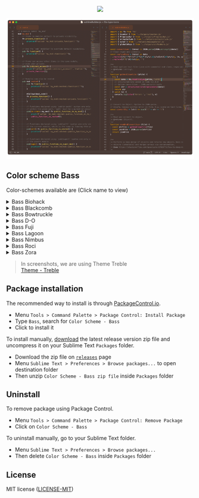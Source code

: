 <p align="center">
    <a href="" title="Sublime Version">
        <img src="https://img.shields.io/badge/Build_for_Sublime_text-4143-orange?style=flat&logo=sublime-text"/>
    </a>
</p>

![Color Scheme Bass](https://github.com/53v3n3d4/Color-Scheme-Bass/blob/main/assets/screenshots.gif)

## Color scheme Bass

Color-schemes available are (Click name to view)

<details>
  <summary>Bass Biohack</summary>
  <img src="https://github.com/53v3n3d4/Color-Scheme-Bass/blob/main/assets/screenshot-biohack.png" name="Biohack">
</details>
<details>
  <summary>Bass Blackcomb</summary>
  <img src="https://github.com/53v3n3d4/Color-Scheme-Bass/blob/main/assets/screenshot-blackcomb.png" name="Blackcomb">
</details>
<details>
  <summary>Bass Bowtruckle</summary>
  <img src="https://github.com/53v3n3d4/Color-Scheme-Bass/blob/main/assets/screenshot-bowtruckle.png" name="Bowtruckle">
</details>
<details>
  <summary>Bass D-O</summary>
  <img src="https://github.com/53v3n3d4/Color-Scheme-Bass/blob/main/assets/screenshot-d-o.png" name="D-O">
</details>
<details>
  <summary>Bass Fuji</summary>
  <img src="https://github.com/53v3n3d4/Color-Scheme-Bass/blob/main/assets/screenshot-fuji.png" name="Fuji">
</details>
<details>
  <summary>Bass Lagoon</summary>
  <img src="https://github.com/53v3n3d4/Color-Scheme-Bass/blob/main/assets/screenshot-lagoon.png" name="Lagoon">
</details>
<details>
  <summary>Bass Nimbus</summary>
  <img src="https://github.com/53v3n3d4/Color-Scheme-Bass/blob/main/assets/screenshot-nimbus.png" name="Nimbus">
</details>
<details>
  <summary>Bass Roci</summary>
  <img src="https://github.com/53v3n3d4/Color-Scheme-Bass/blob/main/assets/screenshot-roci.png" name="Roci">
</details>
<details>
  <summary>Bass Zora</summary>
  <img src="https://github.com/53v3n3d4/Color-Scheme-Bass/blob/main/assets/screenshot-zora.png" name="Zora">
</details>

> In screenshots, we are using Theme Treble  
[Theme - Treble](https://github.com/53v3n3d4/Theme-Treble)  

## Package installation

The recommended way to install is through [PackageControl.io](https://packagecontrol.io/packages/Color%20Scheme%20-%20Bass).
- Menu `Tools > Command Palette > Package Control: Install Package`
- Type `Bass`, search for `Color Scheme - Bass`
- Click to install it

To install manually, [download](https://github.com/53v3n3d4/Color-Scheme-Bass/releases) the latest release version zip file and uncompress it on your Sublime Text `Packages` folder.  
- Download the zip file on [`releases`](https://github.com/53v3n3d4/Color-Scheme-Bass/releases) page
- Menu `Sublime Text > Preferences > Browse packages...` to open destination folder
- Then unzip `Color Scheme - Bass zip file` inside `Packages` folder

## Uninstall

To remove package using Package Control.
- Menu `Tools > Command Palette > Package Control: Remove Package`
- Click on `Color Scheme - Bass`

To uninstall manually, go to your Sublime Text folder.
- Menu `Sublime Text > Preferences > Browse packages...`
- Then delete `Color Scheme - Bass` inside `Packages` folder

## License

MIT license ([LICENSE-MIT](LICENSE))
